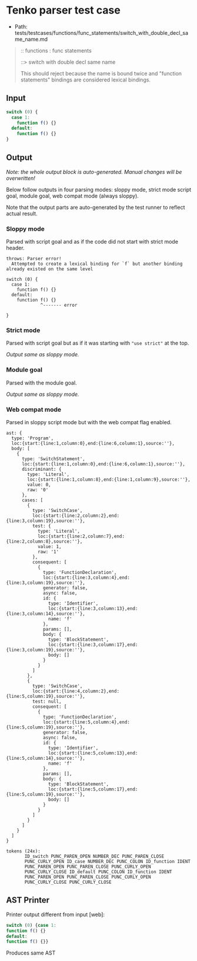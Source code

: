 # Tenko parser test case

- Path: tests/testcases/functions/func_statements/switch_with_double_decl_same_name.md

> :: functions : func statements
>
> ::> switch with double decl same name
>
> This should reject because the name is bound twice and "function statements" bindings
> are considered lexical bindings.

## Input

`````js
switch (0) { 
  case 1: 
    function f() {} 
  default: 
    function f() {} 
}
`````

## Output

_Note: the whole output block is auto-generated. Manual changes will be overwritten!_

Below follow outputs in four parsing modes: sloppy mode, strict mode script goal, module goal, web compat mode (always sloppy).

Note that the output parts are auto-generated by the test runner to reflect actual result.

### Sloppy mode

Parsed with script goal and as if the code did not start with strict mode header.

`````
throws: Parser error!
  Attempted to create a lexical binding for `f` but another binding already existed on the same level

switch (0) {
  case 1:
    function f() {}
  default:
    function f() {}
             ^------- error

}
`````

### Strict mode

Parsed with script goal but as if it was starting with `"use strict"` at the top.

_Output same as sloppy mode._

### Module goal

Parsed with the module goal.

_Output same as sloppy mode._

### Web compat mode

Parsed in sloppy script mode but with the web compat flag enabled.

`````
ast: {
  type: 'Program',
  loc:{start:{line:1,column:0},end:{line:6,column:1},source:''},
  body: [
    {
      type: 'SwitchStatement',
      loc:{start:{line:1,column:0},end:{line:6,column:1},source:''},
      discriminant: {
        type: 'Literal',
        loc:{start:{line:1,column:8},end:{line:1,column:9},source:''},
        value: 0,
        raw: '0'
      },
      cases: [
        {
          type: 'SwitchCase',
          loc:{start:{line:2,column:2},end:{line:3,column:19},source:''},
          test: {
            type: 'Literal',
            loc:{start:{line:2,column:7},end:{line:2,column:8},source:''},
            value: 1,
            raw: '1'
          },
          consequent: [
            {
              type: 'FunctionDeclaration',
              loc:{start:{line:3,column:4},end:{line:3,column:19},source:''},
              generator: false,
              async: false,
              id: {
                type: 'Identifier',
                loc:{start:{line:3,column:13},end:{line:3,column:14},source:''},
                name: 'f'
              },
              params: [],
              body: {
                type: 'BlockStatement',
                loc:{start:{line:3,column:17},end:{line:3,column:19},source:''},
                body: []
              }
            }
          ]
        },
        {
          type: 'SwitchCase',
          loc:{start:{line:4,column:2},end:{line:5,column:19},source:''},
          test: null,
          consequent: [
            {
              type: 'FunctionDeclaration',
              loc:{start:{line:5,column:4},end:{line:5,column:19},source:''},
              generator: false,
              async: false,
              id: {
                type: 'Identifier',
                loc:{start:{line:5,column:13},end:{line:5,column:14},source:''},
                name: 'f'
              },
              params: [],
              body: {
                type: 'BlockStatement',
                loc:{start:{line:5,column:17},end:{line:5,column:19},source:''},
                body: []
              }
            }
          ]
        }
      ]
    }
  ]
}

tokens (24x):
       ID_switch PUNC_PAREN_OPEN NUMBER_DEC PUNC_PAREN_CLOSE
       PUNC_CURLY_OPEN ID_case NUMBER_DEC PUNC_COLON ID_function IDENT
       PUNC_PAREN_OPEN PUNC_PAREN_CLOSE PUNC_CURLY_OPEN
       PUNC_CURLY_CLOSE ID_default PUNC_COLON ID_function IDENT
       PUNC_PAREN_OPEN PUNC_PAREN_CLOSE PUNC_CURLY_OPEN
       PUNC_CURLY_CLOSE PUNC_CURLY_CLOSE
`````


## AST Printer

Printer output different from input [web]:

````js
switch (0) {case 1:
function f() {}
default:
function f() {}}
````

Produces same AST
